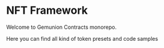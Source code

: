 # NFT Framework

Welcome to Gemunion Contracts monorepo.

Here you can find all kind of token presets and code samples
